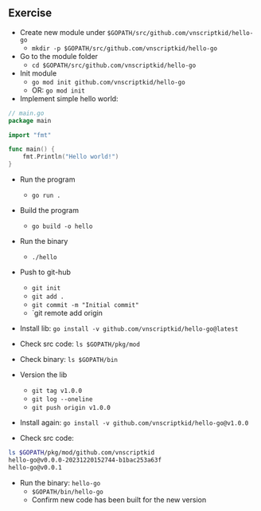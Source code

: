 ## Exercise
- Create new module under `$GOPATH/src/github.com/vnscriptkid/hello-go`
  - `mkdir -p $GOPATH/src/github.com/vnscriptkid/hello-go`
- Go to the module folder
  - `cd $GOPATH/src/github.com/vnscriptkid/hello-go`
- Init module
  - `go mod init github.com/vnscriptkid/hello-go`
  - OR: `go mod init`
- Implement simple hello world:
```go
// main.go
package main

import "fmt"

func main() {
    fmt.Println("Hello world!")
}
```
- Run the program
  - `go run .`
- Build the program
  - `go build -o hello`
- Run the binary
  - `./hello`
- Push to git-hub
  - `git init`
  - `git add .`
  - `git commit -m "Initial commit"`
  - `git remote add origin

- Install lib: `go install -v github.com/vnscriptkid/hello-go@latest`
- Check src code: `ls $GOPATH/pkg/mod`
- Check binary: `ls $GOPATH/bin`

- Version the lib
  - `git tag v1.0.0`
  - `git log --oneline`
  - `git push origin v1.0.0`

- Install again: `go install -v github.com/vnscriptkid/hello-go@v1.0.0`
- Check src code:
```bash
ls $GOPATH/pkg/mod/github.com/vnscriptkid 
hello-go@v0.0.0-20231220152744-b1bac253a63f
hello-go@v0.0.1
```
- Run the binary: `hello-go`
  - `$GOPATH/bin/hello-go`
  - Confirm new code has been built for the new version
